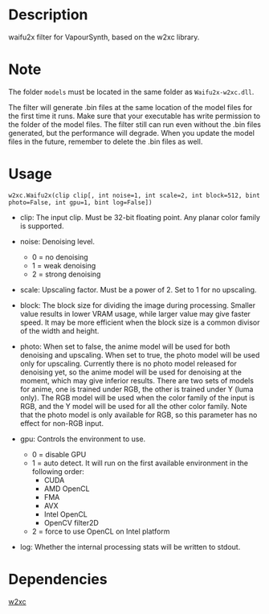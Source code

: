 Description
===========

waifu2x filter for VapourSynth, based on the w2xc library.


Note
====
The folder `models` must be located in the same folder as `Waifu2x-w2xc.dll`.

The filter will generate .bin files at the same location of the model files for the first time it runs. Make sure that your executable has write permission to the folder of the model files. The filter still can run even without the .bin files generated, but the performance will degrade. When you update the model files in the future, remember to delete the .bin files as well.


Usage
=====

    w2xc.Waifu2x(clip clip[, int noise=1, int scale=2, int block=512, bint photo=False, int gpu=1, bint log=False])

* clip: The input clip. Must be 32-bit floating point. Any planar color family is supported.

* noise: Denoising level.
  * 0 = no denoising
  * 1 = weak denoising
  * 2 = strong denoising

* scale: Upscaling factor. Must be a power of 2. Set to 1 for no upscaling.

* block: The block size for dividing the image during processing. Smaller value results in lower VRAM usage, while larger value may give faster speed. It may be more efficient when the block size is a common divisor of the width and height.

* photo: When set to false, the anime model will be used for both denoising and upscaling. When set to true, the photo model will be used only for upscaling. Currently there is no photo model released for denoising yet, so the anime model will be used for denoising at the moment, which may give inferior results. There are two sets of models for anime, one is trained under RGB, the other is trained under Y (luma only). The RGB model will be used when the color family of the input is RGB, and the Y model will be used for all the other color family. Note that the photo model is only available for RGB, so this parameter has no effect for non-RGB input.

* gpu: Controls the environment to use.
  * 0 = disable GPU
  * 1 = auto detect. It will run on the first available environment in the following order:
    * CUDA
    * AMD OpenCL
    * FMA
    * AVX
    * Intel OpenCL
    * OpenCV filter2D
  * 2 = force to use OpenCL on Intel platform

* log: Whether the internal processing stats will be written to stdout.


Dependencies
============
[w2xc](https://github.com/tanakamura/waifu2x-converter-cpp)
